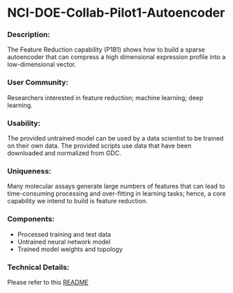 # NCI-DOE-Collab-Pilot1-Autoencoder

### Description:
The Feature Reduction capability (P1B1) shows how to build a sparse autoencoder that can compress a high dimensional expression profile into a low-dimensional vector.

### User Community:	
Researchers interested in feature reduction; machine learning; deep learning.


### Usability:	
The provided untrained model can be used by a data scientist to be trained on their own data. The provided scripts use data that have been downloaded and normalized from GDC.

### Uniqueness:	
Many molecular assays generate large numbers of features that can lead to time-consuming processing and over-fitting in learning tasks; hence, a core capability we intend to build is feature reduction.

### Components:	
* Processed training and test data
* Untrained neural network model
* Trained model weights and topology

### Technical Details:
Please refer to this [README](./Pilot1/P1B1/README.md)
